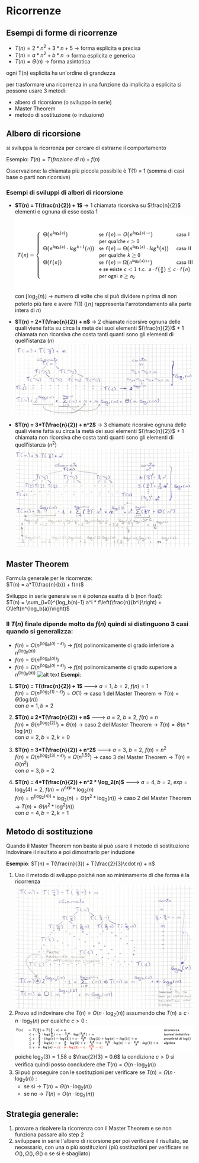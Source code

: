 # Ricorrenze

## Esempi di forme di ricorrenze
- $T(n) = 2*n^2 + 3*n + 5$ -> forma esplicita e precisa
- $T(n) = a*n^2 + b*n$ -> forma esplicita e generica
- $T(n) = \Theta(n)$ -> forma asintotica

ogni T(n) esplicita ha un'ordine di grandezza

per trasformare una ricorrenza in una funzione da implicita a esplicita si possono usare 3 metodi:
- albero di ricorsione (o sviluppo in serie)
- Master Theorem
- metodo di sostituzione (o induzione)

## Albero di ricorsione
si sviluppa la ricorrenza per cercare di estrarne il comportamento

Esempio:
$T(n) = T(frazione\ di\ n) + f(n)$

Osservazione: la chiamata più piccola possibile è T(1) = 1 (somma di casi base o parti non ricorsive)

### Esempi di sviluppi di alberi di ricorsione
- **$T(n) = T(\frac{n}{2}) + 1$** -> 1 chiamata ricorsiva su $\frac{n}{2}$ elementi e ognuna di esse costa 1
![alt text](images/02_00.png)
con $\lfloor \log_2(n) \rfloor$ -> numero di volte che si può dividere n prima di non poterlo più fare e avere $T(1)$ ($\lfloor n \rfloor$ rappresenta l'arrotondamento alla parte intera di $n$)

- **$T(n) = 2*T(\frac{n}{2}) + n$** -> 2 chiamate ricorsive ognuna delle quali viene fatta su circa la metà dei suoi elementi $(\frac{n}{2})$ + 1 chiamata non ricorsiva che costa tanti quanti sono gli elementi di quell'istanza $(n)$
![alt text](images/02_01.png)

- **$T(n) = 3*T(\frac{n}{2}) + n^2$** -> 3 chiamate ricorsive ognuna delle quali viene fatta su circa la metà dei suoi elementi $(\frac{n}{2})$ + 1 chiamata non ricorsiva che costa tanti quanti sono gli elementi di quell'istanza $(n^2)$
![alt text](images/02_02.png)

## Master Theorem
Formula generale per le ricorrenze:  
$T(n) = a*T(\frac{n}{b}) + f(n)$

Sviluppo in serie generale se n è potenza esatta di b (non float):  
$T(n) = \sum_{i=0}^{log_b(n)-1} a^i * f\left(\frac{n}{b^i}\right) + O\left(n^{log_b(a)}\right)$

### Il $T(n)$ finale dipende molto da $f(n)$ quindi si distinguono 3 casi quando si generalizza:
- $f(n) = O(n^{(\log_b{(a)} - \epsilon)})$ -> $f(n)$ polinomicamente di grado inferiore a $n^{(\log_b{(a)})}$
- $f(n) = \Theta(n^{(\log_b{(a)})})$
- $f(n) = \Omega(n^{(\log_b{(a)} + \epsilon)})$ -> $f(n)$ polinomicamente di grado superiore a $n^{(\log_b{(a)})}$
![alt text](02_03.png)
**Esempi**:
1. **$T(n) = T(\frac{n}{2}) + 1$** ---> $a = 1$, $b = 2$, $f(n) = 1$  
    $f(n) = O(n^{(\log_2{(1)} - \epsilon)}) = O(1)$ -> caso 1 del Master Theorem -> $T(n) = \Theta(\log(n))$  
    con $a = 1, b = 2$

2. **$T(n) = 2*T(\frac{n}{2}) + n$** ---> $a = 2$, $b = 2$, $f(n) = n$  
    $f(n) = \Theta(n^{(\log_2{(2)})}) = \Theta(n)$ -> caso 2 del Master Theorem -> $T(n) = \Theta(n*\log(n))$  
    con $a = 2, b = 2, k = 0$

3. **$T(n) = 3*T(\frac{n}{2}) + n^2$** ---> $a = 3$, $b = 2$, $f(n) = n^2$  
    $f(n) = \Omega(n^{(\log_2{(3)} + \epsilon)}) = \Omega(n^{1.58})$ -> caso 3 del Master Theorem -> $T(n) = \Theta(n^2)$  
    con $a = 3, b = 2$

4. **$T(n) = 4*T(\frac{n}{2}) + n^2 * \log_2(n)$** ---> $a = 4$, $b = 2$, $exp = \log_2(4) = 2$, $f(n) = n^{exp} * \log_2(n)$  
    $f(n) = n^{(\log_2{(4)})} * \log_2(n) = \Theta(n^2 * \log_2(n))$ -> caso 2 del Master Theorem -> $T(n) = \Theta(n^2 * \log^2(n))$  
    con $a = 4, b = 2, k = 1$
    

## Metodo di sostituzione
Quando il Master Theorem non basta si può usare il metodo di sostituzione  
Indovinare il risultato e poi dimostrarlo per induzione

**Esempio**:
$T(n) = T(\frac{n}{3}) + T(\frac{2}{3}\cdot n) + n$
1. Uso il metodo di sviluppo poichè non so minimamente di che forma è la ricorrenza
![alt text](images/02_04.png)
2. Provo ad indovinare che $T(n) = O(n \cdot \log_2(n))$ assumendo che $T(n) \leq c \cdot n \cdot \log_2(n)$ per qualche $c > 0$ :
![alt text](images/02_05.png)
poichè $\log_2(3) = 1.58$ e $\frac{2}{3} = 0.6$ la condizione $c > 0$ si verifica quindi posso concludere che $T(n) = O(n \cdot \log_2(n))$
3. Si può proseguire con le sostituzioni per verificare se $T(n) = \Omega(n \cdot \log_2(n))$ :
    - se si -> $T(n) = \Theta(n \cdot \log_2(n))$
    - se no -> $T(n) = O(n \cdot \log_2(n))$

## Strategia generale:
1. provare a risolvere la ricorrenza con il Master Theorem e se non funziona passare allo step 2
2. sviluppare in serie l'albero di ricorsione per poi verificare il risultato, se necessario, con una o più sostituzioni (più sostituzioni per verificare se $O(), \Omega(), \Theta()$ o se si è sbagliato)
